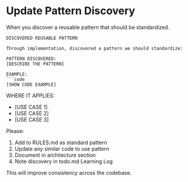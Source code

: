 # Update Pattern Discovery

When you discover a reusable pattern that should be standardized.

```
DISCOVERED REUSABLE PATTERN

Through implementation, discovered a pattern we should standardize:

PATTERN DISCOVERED:
[DESCRIBE THE PATTERN]

EXAMPLE:
```code
[SHOW CODE EXAMPLE]
```

WHERE IT APPLIES:
- [USE CASE 1]
- [USE CASE 2]
- [USE CASE 3]

Please:
1. Add to RULES.md as standard pattern
2. Update any similar code to use pattern
3. Document in architecture section
4. Note discovery in todo.md Learning Log

This will improve consistency across the codebase.
```